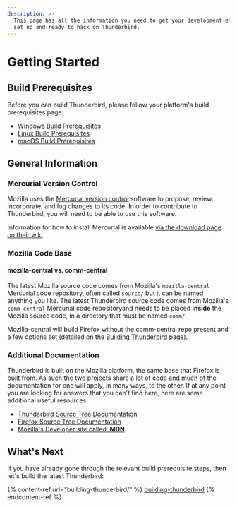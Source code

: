 ```yaml
---
description: >-
  This page has all the information you need to get your development environment
  set up and ready to hack on Thunderbird.
---
```


# Getting Started

## Build Prerequisites
Before you can build Thunderbird, please follow your platform's build prerequisites page:

* [Windows Build Prerequisites](windows-build-prerequisites.md)
* [Linux Build Prerequisites](linux-build-prerequisites.md)
* [macOS Build Prerequisites](macos-build-prerequisites.md)

## General Information

### Mercurial Version Control

Mozilla uses the [Mercurial version control](https://www.mercurial-scm.org/) software to propose, review, incorporate, and log changes to its code. In order to contribute to Thunderbird, you will need to be able to use this software.

Information for how to install Mercurial is available [via the download page on their wiki](https://www.mercurial-scm.org/wiki/Download).

### Mozilla Code Base

#### mozilla-central vs. comm-central

The latest Mozilla source code comes from Mozilla's `mozilla-central` Mercurial code repository, often called `source/` but it can be named anything you like. The latest Thunderbird source code comes from Mozilla's `comm-central` Mercurial code repositoryand needs to be placed **inside** the Mozilla source code, in a directory that must be named `comm/`.

Mozilla-central will build Firefox without the comm-central repo present and a few options set (detailed on the [Building Thunderbird](building-thunderbird/) page).

### Additional Documentation 

Thunderbird is built on the Mozilla platform, the same base that Firefox is built from. As such the two projects share a lot of code and much of the documentation for one will apply, in many ways, to the other. If at any point you are looking for answers that you can't find here, here are some additional useful resources:

* [Thunderbird Source Tree Documentation](https://source-docs.thunderbird.net)
* [Firefox Source Tree Documentation](https://firefox-source-docs.mozilla.org/)
* [Mozilla's Developer site called: **MDN**](https://developer.mozilla.org)

## What's Next

If you have already gone through the relevant build prerequisite steps, then let's build the latest Thunderbird:

{% content-ref url="building-thunderbird/" %}
[building-thunderbird](building-thunderbird/)
{% endcontent-ref %}
